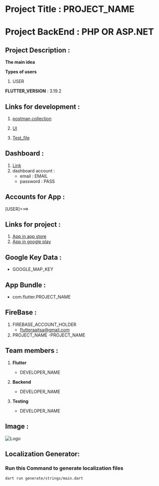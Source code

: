 # Project Title :  PROJECT_NAME

# Project BackEnd : PHP OR ASP.NET

## Project Description :

**The main idea**

**Types of users**

1. USER


**FLUTTER_VERSION** : 3.19.2

## Links for development :

1. [postman collection](SERVICE_URL)

2. [UI](UI_URL)

3. [Test_file](TEST_FILE_LINK)

## Dashboard :

1. [Link](DASHBOARD_LINK)
2. dashboard account :
   - email : EMAIL
   - password : PASS

## Accounts for App :
[USER]===> 


## Links for project :

1. [App in app store]()
2. [App in google play]()

## Google Key Data :

- GOOGLE_MAP_KEY

## App Bundle :

- com.flutter.PROJECT_NAME

## FireBase :

1. FIREBASE_ACCOUNT_HOLDER
   - flutteraaitsa@gmail.com
2. PROJECT_NAME
   -PROJECT_NAME

## Team members :

1. **Flutter**
   - DEVELOPER_NAME


2. **Backend**

   - DEVELOPER_NAME

3. **Testing**
   - DEVELOPER_NAME

## Image :

![Logo](assets/images/appIcon.png)


## Localization Generator:
### Run this Command to generate localization files
```bash
dart run generate/strings/main.dart
```




